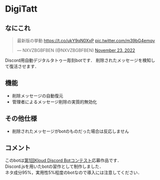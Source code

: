 # DigiTatt

## なにこれ
<blockquote class="twitter-tweet"><p lang="ja" dir="ltr">最新版の挙動 <a href="https://t.co/ukY9qN0XxP">https://t.co/ukY9qN0XxP</a> <a href="https://t.co/m39bG4emqy">pic.twitter.com/m39bG4emqy</a></p>&mdash; NXVZBGBFBEN (@NXVZBGBFBEN) <a href="https://twitter.com/NXVZBGBFBEN/status/1595534244323135488?ref_src=twsrc%5Etfw">November 23, 2022</a></blockquote> <script async src="https://platform.twitter.com/widgets.js" charset="utf-8"></script>
Discord用自動デジタルタトゥー彫刻botです．  
削除されたメッセージを検知して復活させます．

## 機能
+ 削除メッセージの自動復元
+ 管理者によるメッセージ削除の実質的無効化

## その他仕様
+ 削除されたメッセージがbotのものだった場合は反応しません

## コメント
このbotは[第1回Kloud Discord Botコンテスト](https://seestyle.notion.site/1-Kloud-Discord-Bot-7df230297b864fb5a7930b66773a8ffc)応募作品です．  
Discord.jsを用いたbotの習作として制作しました．  
ネタ成分95%，実用性5%程度のbotなので導入には注意してください．